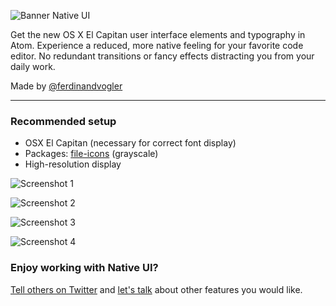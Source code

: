 ![Banner Native UI](https://cloud.githubusercontent.com/assets/8401092/10428471/011add94-70f2-11e5-8ef9-e786650c59ca.png)

Get the new OS X El Capitan user interface elements and typography in Atom. Experience a reduced, more native feeling for your favorite code editor. No redundant transitions or fancy effects distracting you from your daily work.

Made by [@ferdinandvogler](http://www.twitter.com/ferdinandvogler)

---

### Recommended setup

- OSX El Capitan (necessary for correct font display)
- Packages: [file-icons](https://atom.io/packages/file-icons) (grayscale)
- High-resolution display

![Screenshot 1](https://cloud.githubusercontent.com/assets/8401092/10428346/0270577e-70f1-11e5-8650-a06bf088b111.png)

![Screenshot 2](https://cloud.githubusercontent.com/assets/8401092/10428347/02712bc2-70f1-11e5-85d1-aa9515861bb8.png)

![Screenshot 3](https://cloud.githubusercontent.com/assets/8401092/10428348/02821e8c-70f1-11e5-93a7-4e56ed7d0b38.png)

![Screenshot 4](https://cloud.githubusercontent.com/assets/8401092/10428349/028637e2-70f1-11e5-880d-6f4c203f9fd2.png)

### Enjoy working with Native UI?

[Tell others on Twitter](https://twitter.com/intent/tweet?text=Native%20UI,%20a%20Atom%20theme%20for%20El%20Capitan&url=http%3A%2F%2Fatom.io/themes/native-ui&via=ferdinandvogler) and [let's talk](https://twitter.com/intent/tweet?text=@ferdinandvogler) about other features you would like.
